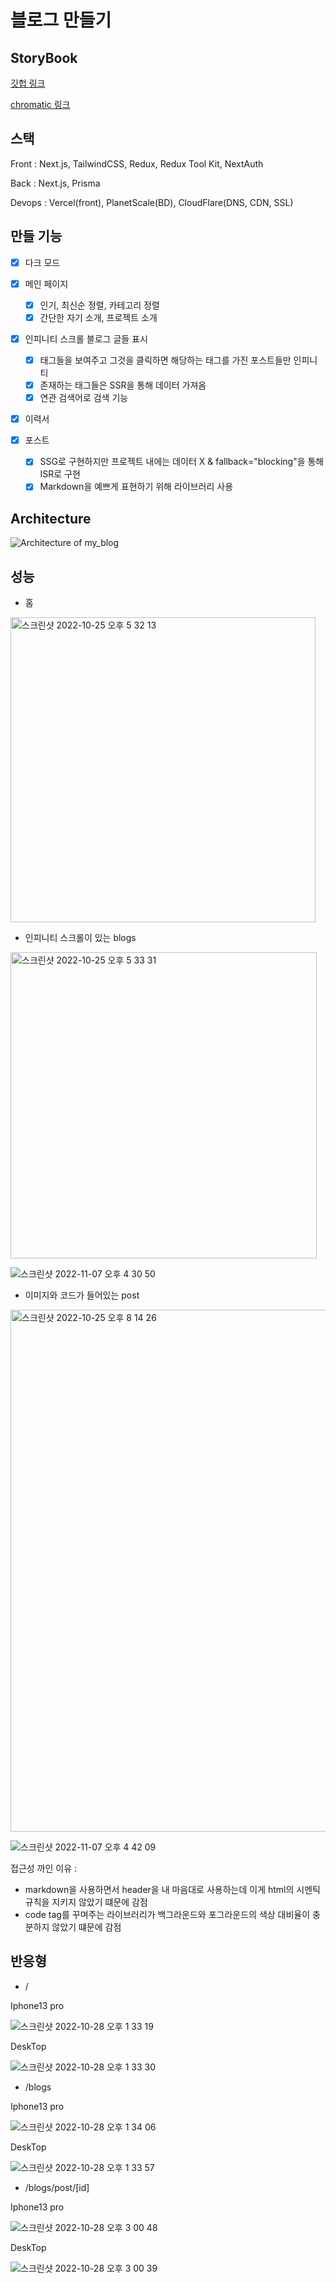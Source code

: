 # 블로그 만들기

## StoryBook

[깃헙 링크](https://github.com/wjdghks963/my_blog_design_system)

[chromatic 링크](https://63635e18291535f4d01657be-csrykgcgxo.chromatic.com/?path=/story/components-base-headerli--normal)

## 스택

Front : Next.js, TailwindCSS, Redux, Redux Tool Kit, NextAuth

Back : Next.js, Prisma

Devops : Vercel(front), PlanetScale(BD), CloudFlare(DNS, CDN, SSL)

## 만들 기능

- [x] 다크 모드

- [x] 메인 페이지

  - [x] 인기, 최신순 정렬, 카테고리 정렬
  - [x] 간단한 자기 소개, 프로젝트 소개

- [x] 인피니티 스크롤 블로그 글들 표시

  - [x] 태그들을 보여주고 그것을 클릭하면 해당하는 태그를 가진 포스트들만 인피니티
  - [x] 존재하는 태그들은 SSR을 통해 데이터 가져옴
  - [x] 연관 검색어로 검색 기능

- [x] 이력서

- [x] 포스트
  - [x] SSG로 구현하지만 프로젝트 내에는 데이터 X & fallback="blocking"을 통해 ISR로 구현
  - [x] Markdown을 예쁘게 표현하기 위해 라이브러리 사용

## Architecture 

![Architecture of my_blog](https://user-images.githubusercontent.com/74060017/214212353-e66694d8-4ee9-4689-9873-e4bfb8999b4d.png)

## 성능

- 홈

<img width="488" alt="스크린샷 2022-10-25 오후 5 32 13" src="https://user-images.githubusercontent.com/74060017/198501095-8607c153-1217-4ca0-839e-7ab13e191d68.png">

- 인피니티 스크롤이 있는 blogs

<img width="490" alt="스크린샷 2022-10-25 오후 5 33 31" src="https://user-images.githubusercontent.com/74060017/198501101-21bca8d2-1208-47ae-b443-95dee1795d9e.png">

![스크린샷 2022-11-07 오후 4 30 50](https://user-images.githubusercontent.com/74060017/200260970-072bd6c7-b8d1-4937-af53-28458113db47.png)

- 이미지와 코드가 들어있는 post

<img width="835" alt="스크린샷 2022-10-25 오후 8 14 26" src="https://user-images.githubusercontent.com/74060017/198501113-58bcff29-2038-404c-8b50-29c54898d872.png">

![스크린샷 2022-11-07 오후 4 42 09](https://user-images.githubusercontent.com/74060017/200260973-f7e63ddb-2b93-4640-b1fd-295636c7a666.png)

접근성 까인 이유 :

- markdown을 사용하면서 header을 내 마음대로 사용하는데 이게 html의 시멘틱 규칙을 지키지 않았기 떄문에 감점
- code tag를 꾸며주는 라이브러리가 백그라운드와 포그라운드의 색상 대비율이 충분하지 않았기 떄문에 감점

## 반응형

- /

Iphone13 pro

![스크린샷 2022-10-28 오후 1 33 19](https://user-images.githubusercontent.com/74060017/198503290-9a000d8c-a9b2-4716-92d5-99aa9b2c1243.png)

DeskTop

![스크린샷 2022-10-28 오후 1 33 30](https://user-images.githubusercontent.com/74060017/198503287-3e1140f2-d72a-45b5-a9e8-1b038b4fc3e1.png)

- /blogs

Iphone13 pro

![스크린샷 2022-10-28 오후 1 34 06](https://user-images.githubusercontent.com/74060017/198503478-5a074fdc-2a41-4a8a-9f51-708a4a21df4f.png)

DeskTop

![스크린샷 2022-10-28 오후 1 33 57](https://user-images.githubusercontent.com/74060017/198503480-62f54a12-ccbf-4e96-bc2a-edf8073c441e.png)

- /blogs/post/[id]

Iphone13 pro

![스크린샷 2022-10-28 오후 3 00 48](https://user-images.githubusercontent.com/74060017/198514433-71a81012-091e-4a28-9c9e-9b07c01839d1.png)

DeskTop

![스크린샷 2022-10-28 오후 3 00 39](https://user-images.githubusercontent.com/74060017/198514443-01c089a2-5a65-4991-bbf4-2de4ea184382.png)

